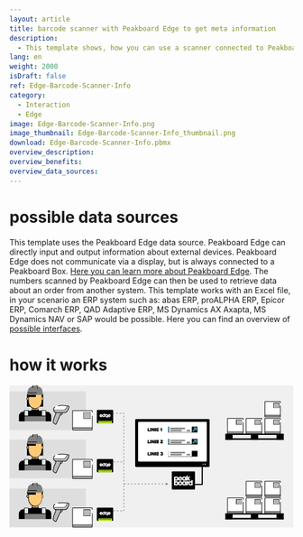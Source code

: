 ```yaml
---
layout: article
title: barcode scanner with Peakboard Edge to get meta information
description: 
  - This template shows, how you can use a scanner connected to Peakboard Edge to obtain information from other sources. Each employee has a Peakboard Edge and a scanner. When a product is scanned, the metadata is pulled from another data source. The example uses an Excel file, but it could also be information from SQL, SAP, etc.
lang: en
weight: 2000
isDraft: false
ref: Edge-Barcode-Scanner-Info
category:
  - Interaction
  - Edge
image: Edge-Barcode-Scanner-Info.png
image_thumbnail: Edge-Barcode-Scanner-Info_thumbnail.png
download: Edge-Barcode-Scanner-Info.pbmx
overview_description:
overview_benefits:
overview_data_sources:
---
```

# possible data sources

This template uses the Peakboard Edge data source. Peakboard Edge can directly input and output information about external devices. Peakboard Edge does not communicate via a display, but is always connected to a Peakboard Box. [Here you can learn more about Peakboard Edge](https://help.peakboard.com/scripting/en-variables.html). The numbers scanned by Peakboard Edge can then be used to retrieve data about an order from another system. This template works with an Excel file, in your scenario an ERP system such as: abas ERP, proALPHA ERP, Epicor ERP, Comarch ERP, QAD Adaptive ERP, MS Dynamics AX Axapta, MS Dynamics NAV or SAP would be possible. Here you can find an overview of [possible interfaces](https://peakboard.com/en/product/peakboard-versions/#dataconnections).


# how it works

![image_live](edge-use-case-scanner-logistics.gif)
